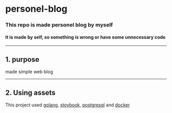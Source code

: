 personel-blog
===
### This repo is made personel blog by myself
#### It is made by self, so something is wrong or have some unnecessary code
***
## 1. purpose
made simple web blog 
***
## 2. Using assets
This project used [golang][golanglink], [stoybook][storybooklink], [postgresql][postgesqlLink]
and [docker][dockerlink]



[golanglink]: https://golang.org/
[storybooklink]: https://storybook.js.org/
[postgesqlLink]: https://www.postgresql.org/
[dockerlink]: https://www.docker.com/